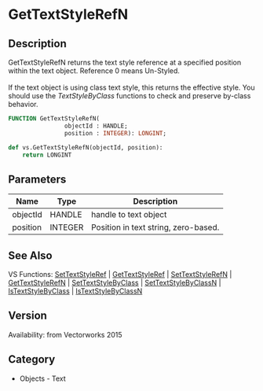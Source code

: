 # GetTextStyleRefN

## Description
GetTextStyleRefN returns the text style reference at a specified position within the text object. Reference 0 means Un-Styled.<BR>
<BR>
If the text object is using class text style, this returns the effective style.  You should use the *TextStyleByClass* functions to check and preserve by-class behavior.

```pascal
FUNCTION GetTextStyleRefN(
				objectId : HANDLE;
				position : INTEGER): LONGINT;
```

```python
def vs.GetTextStyleRefN(objectId, position):
    return LONGINT
```

## Parameters
|Name|Type|Description|
|---|---|---|
|objectId|HANDLE|handle to text object|
|position|INTEGER|Position in text string, zero-based.|

## See Also
VS Functions:
[SetTextStyleRef](SetTextStyleRef.md) 
| [GetTextStyleRef](GetTextStyleRef.md) 
| [SetTextStyleRefN](SetTextStyleRefN.md) 
| [GetTextStyleRefN](GetTextStyleRefN.md) 
| [SetTextStyleByClass](SetTextStyleByClass.md) 
| [SetTextStyleByClassN](SetTextStyleByClassN.md) 
| [IsTextStyleByClass](IsTextStyleByClass.md) 
| [IsTextStyleByClassN](IsTextStyleByClassN.md)

## Version
Availability: from Vectorworks 2015

## Category
* Objects - Text

